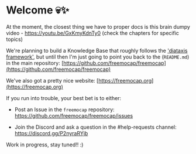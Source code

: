 # Welcome 💀✨


At the moment, the closest thing we have to proper docs is this brain dumpy video - https://youtu.be/GxKmyKdnTy0 (check the chapters for specific topics)



We're planning to build a Knowledge Base that roughly follows the ['diataxis framework'](https://diataxis.fr/), but until then I'm just going to point you back to the (`README.md`) in the main repository:
[https://github.com/freemocap/freemocap](https://github.com/freemocap/freemocap)

We've also got a pretty nice website:
[https://freemocap.org](https://freemocap.org)

If you run into trouble, your best bet is to either:

- Post an Issue in the `freemocap` repository: https://github.com/freemocap/freemocap/issues   

- Join the Discord and ask a question in the #help-requests channel: https://discord.gg/P2nyraRYjb


Work in progress, stay tuned!!
:)